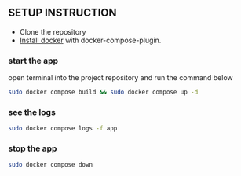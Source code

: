 ## SETUP INSTRUCTION

- Clone the repository
- [Install docker](https://docs.docker.com/engine/install/) with docker-compose-plugin.

### start the app

open terminal into the project repository and run the command below

```bash
sudo docker compose build && sudo docker compose up -d
```

### see the logs

```bash
sudo docker compose logs -f app
```

### stop the app

```bash
sudo docker compose down
```
